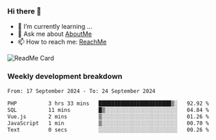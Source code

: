 ### Hi there 👋

- 🌱 I’m currently learning ...
- 💬 Ask me about [AboutMe](https://www.itzcy.com/about)
- 📫 How to reach me: [ReachMe](https://www.itzcy.com/about)

![ReadMe Card](https://github-readme-stats-ten-gilt.vercel.app/api?username=SuperChenYun&show_icons=true&title_color=fff&icon_color=79ff97&text_color=9f9f9f&bg_color=151515&hide_border=true)

### Weekly development breakdown
<!--START_SECTION:waka-->

```txt
From: 17 September 2024 - To: 24 September 2024

PHP          3 hrs 33 mins   ███████████████████████▒░   92.92 %
SQL          11 mins         █▒░░░░░░░░░░░░░░░░░░░░░░░   04.84 %
Vue.js       2 mins          ▒░░░░░░░░░░░░░░░░░░░░░░░░   01.26 %
JavaScript   1 min           ▒░░░░░░░░░░░░░░░░░░░░░░░░   00.70 %
Text         0 secs          ░░░░░░░░░░░░░░░░░░░░░░░░░   00.26 %
```

<!--END_SECTION:waka-->
